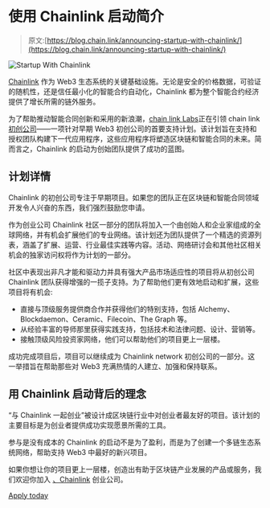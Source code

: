 # 使用 Chainlink 启动简介

> 原文:[https://blog.chain.link/announcing-startup-with-chainlink/](https://blog.chain.link/announcing-startup-with-chainlink/)

![Startup With Chainlink](../Images/ac42942cd090e6e1aa41cc5fee526f74.png)

[Chainlink](https://chain.link/) 作为 Web3 生态系统的关键基础设施。无论是安全的价格数据，可验证的随机性，还是信任最小化的智能合约自动化，Chainlink 都为整个智能合约经济提供了增长所需的链外服务。

为了帮助推动智能合同创新和采用的新浪潮，[chain link Labs](https://chainlinklabs.com/)正在引领 chain link[初创公司](https://chainlinklabs.com/startup-with-chainlink)——一项针对早期 Web3 初创公司的首要支持计划。该计划旨在支持和授权团队构建下一代应用程序，这些应用程序将塑造区块链和智能合同的未来。简而言之，Chainlink 的启动为创始团队提供了成功的蓝图。

## 计划详情

Chainlink 的初创公司专注于早期项目。如果您的团队正在区块链和智能合同领域开发令人兴奋的东西，我们强烈鼓励您申请。

作为创业公司 Chainlink 社区一部分的团队将加入一个由创始人和企业家组成的全球网络，并有机会扩展他们的专业网络。该计划还为团队提供了一个精选的资源列表，涵盖了扩展、运营、行业最佳实践等内容。活动、网络研讨会和其他社区相关机会的独家访问权将作为计划的一部分。

社区中表现出非凡才能和驱动力并具有强大产品市场适应性的项目将从初创公司 Chainlink 团队获得增强的一揽子支持。为了帮助他们更有效地启动和扩展，这些项目将有机会:

*   直接与顶级服务提供商合作并获得他们的特别支持，包括 Alchemy、Blockdaemon、Ceramic、Filecoin、The Graph 等。
*   从经验丰富的导师那里获得实践支持，包括技术和法律问题、设计、营销等。
*   接触顶级风险投资家网络，他们可以帮助他们的项目更上一层楼。

成功完成项目后，项目可以继续成为 Chainlink network 初创公司的一部分。这一举措旨在帮助那些对 Web3 充满热情的人建立、加强和保持联系。

## 用 Chainlink 启动背后的理念

“与 Chainlink 一起创业”被设计成区块链行业中对创业者最友好的项目。该计划的主要目标是为创业者提供成功实现愿景所需的工具。

参与是没有成本的 Chainlink 的启动不是为了盈利，而是为了创建一个多链生态系统网络，帮助支持 Web3 中最好的新兴项目。

如果你想让你的项目更上一层楼，创造出有助于区块链产业发展的产品或服务，我们欢迎你加入 [、Chainlink](https://chainlinklabs.com/startup-with-chainlink) 创业公司。

[Apply today](https://chainlinklabs.com/startup-with-chainlink)